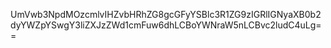 UmVwb3NpdMOzcmlvIHZvbHRhZG8gcGFyYSBlc3R1ZG9zIGRlIGNyaXB0b2dyYWZpYSwgY3liZXJzZWd1cmFuw6dhLCBoYWNraW5nLCBvc2ludC4uLg==
